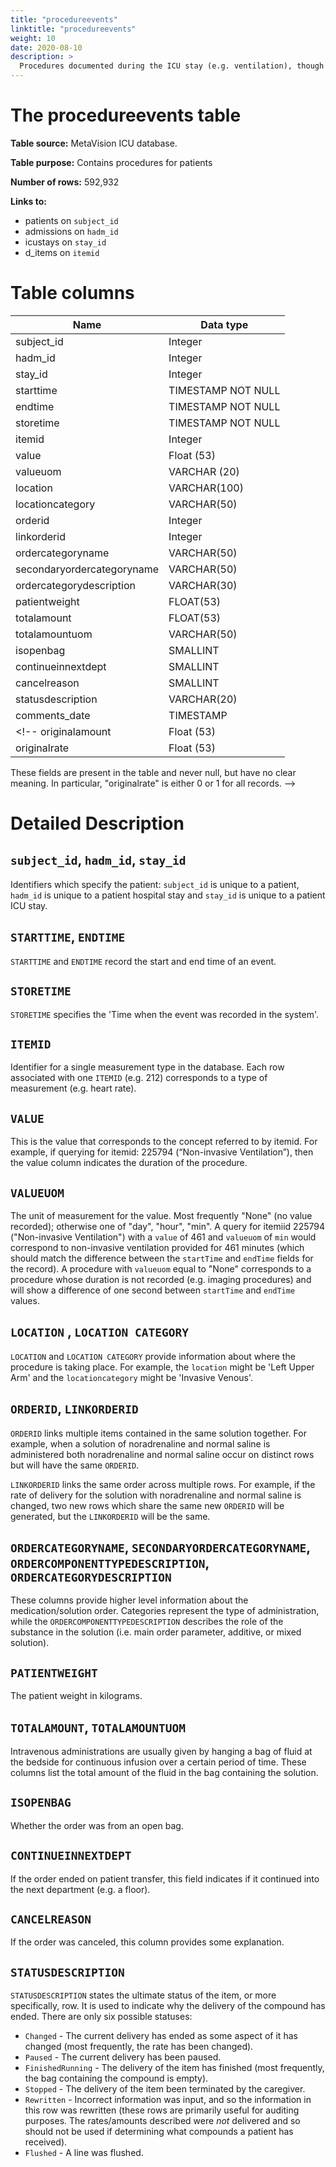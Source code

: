 ```yaml
---
title: "procedureevents"
linktitle: "procedureevents"
weight: 10
date: 2020-08-10
description: >
  Procedures documented during the ICU stay (e.g. ventilation), though not necessarily conducted within the ICU (e.g. x-ray imaging).
---
```



# The procedureevents table

**Table source:** MetaVision ICU database.

**Table purpose:** Contains procedures for patients

**Number of rows:** 592,932

**Links to:**

* patients on `subject_id`
* admissions on `hadm_id`
* icustays on `stay_id`
* d_items on `itemid`

<!-- # Important considerations -->

# Table columns


Name | Data type
---- | --------
subject\_id | Integer
hadm\_id | Integer
stay\_id | Integer
starttime | TIMESTAMP NOT NULL
endtime | TIMESTAMP NOT NULL
storetime | TIMESTAMP NOT NULL
itemid | Integer
value | Float (53)
valueuom | VARCHAR (20)
location |  VARCHAR(100)
locationcategory |  VARCHAR(50)
orderid |  Integer
linkorderid |  Integer
ordercategoryname |  VARCHAR(50)
secondaryordercategoryname |  VARCHAR(50)
ordercategorydescription |  VARCHAR(30)
patientweight | FLOAT(53)
totalamount | FLOAT(53)
totalamountuom | VARCHAR(50)
isopenbag |  SMALLINT
continueinnextdept |  SMALLINT
cancelreason |  SMALLINT
statusdescription |  VARCHAR(20)
comments_date | TIMESTAMP
<!-- originalamount | Float (53)
originalrate | Float (53)
These fields are present in the table and never null, but have no clear meaning.
In particular, "originalrate" is either 0 or 1 for all records.
-->

# Detailed Description

## `subject_id`, `hadm_id`, `stay_id`

Identifiers which specify the patient: `subject_id` is unique to a patient, `hadm_id` is unique to a patient hospital stay and `stay_id` is unique to a patient ICU stay.

## `STARTTIME`, `ENDTIME`

`STARTTIME` and `ENDTIME` record the start and end time of an event.

## `STORETIME`

`STORETIME` specifies the 'Time when the event was recorded in the system'.

## `ITEMID`

Identifier for a single measurement type in the database. Each row associated with one `ITEMID` (e.g. 212) corresponds to a type of measurement (e.g. heart rate).

## `VALUE`

This is the value that corresponds to the concept referred to by itemid. For example, if querying for itemid: 225794 (“Non-invasive Ventilation”), then the value column indicates the duration of the procedure.

## `VALUEUOM`

The unit of measurement for the value. Most frequently "None" (no value recorded); otherwise one of "day", "hour", "min". A query for itemiid 225794 ("Non-invasive Ventilation") with a `value` of 461 and `valueuom` of `min` would correspond to non-invasive ventilation provided for 461 minutes (which should match the difference between the `startTime` and `endTime` fields for the record). A procedure with `valueuom` equal to "None" corresponds to a procedure whose duration is not recorded (e.g. imaging procedures) and will show a difference of one second between `startTime` and `endTime` values.

## `LOCATION` , `LOCATION CATEGORY`

`LOCATION` and `LOCATION CATEGORY` provide information about where the procedure is taking place. For example, the `location` might be 'Left Upper Arm' and the `locationcategory` might be 'Invasive Venous'.

## `ORDERID`, `LINKORDERID`

`ORDERID` links multiple items contained in the same solution together. For example, when a solution of noradrenaline and normal saline is administered both noradrenaline and normal saline occur on distinct rows but will have the same `ORDERID`.

`LINKORDERID` links the same order across multiple rows. For example, if the rate of delivery for the solution with noradrenaline and normal saline is changed, two new rows which share the same new `ORDERID` will be generated, but the `LINKORDERID` will be the same.

## `ORDERCATEGORYNAME`, `SECONDARYORDERCATEGORYNAME`, `ORDERCOMPONENTTYPEDESCRIPTION`, `ORDERCATEGORYDESCRIPTION`

These columns provide higher level information about the medication/solution order. Categories represent the type of administration, while the `ORDERCOMPONENTTYPEDESCRIPTION` describes the role of the substance in the solution (i.e. main order parameter, additive, or mixed solution).

## `PATIENTWEIGHT`

The patient weight in kilograms.

## `TOTALAMOUNT`, `TOTALAMOUNTUOM`

Intravenous administrations are usually given by hanging a bag of fluid at the bedside for continuous infusion over a certain period of time. These columns list the total amount of the fluid in the bag containing the solution.

## `ISOPENBAG`

Whether the order was from an open bag.

## `CONTINUEINNEXTDEPT`

If the order ended on patient transfer, this field indicates if it continued into the next department (e.g. a floor).

## `CANCELREASON`

If the order was canceled, this column provides some explanation.

## `STATUSDESCRIPTION`

`STATUSDESCRIPTION` states the ultimate status of the item, or more specifically, row. It is used to indicate why the delivery of the compound has ended. There are only six possible statuses:

* `Changed` - The current delivery has ended as some aspect of it has changed (most frequently, the rate has been changed).
* `Paused` - The current delivery has been paused.
* `FinishedRunning` - The delivery of the item has finished (most frequently, the bag containing the compound is empty).
* `Stopped` - The delivery of the item been terminated by the caregiver.
* `Rewritten` - Incorrect information was input, and so the information in this row was rewritten (these rows are primarily useful for auditing purposes. The rates/amounts described were *not* delivered and so should not be used if determining what compounds a patient has received).
* `Flushed` - A line was flushed.

<!-- 
## `CGID`

`CGID` is the identifier for the caregiver who validated the given measurement.

-->
